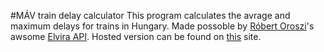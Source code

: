 #MÁV train delay calculator
This program calculates the avrage and maximum delays for trains in Hungary.
Made possoble by [Róbert Oroszi](https://bitbucket.org/oroce/)'s awsome [Elvira API](https://bitbucket.org/oroce/elvira-api/wiki/Home).
Hosted version can be found on [this](http://www.janusmeter.hu/vonat/) site.
